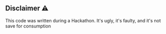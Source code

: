 ## Disclaimer ⚠️
This code was written during a Hackathon. It's ugly, it's faulty, and it's not save for consumption 
